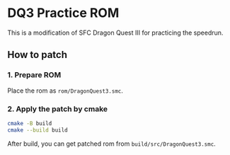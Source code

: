 # DQ3 Practice ROM
This is a modification of SFC Dragon Quest III for practicing the speedrun.

## How to patch
### 1. Prepare ROM
Place the rom as `rom/DragonQuest3.smc`.

### 2. Apply the patch by cmake
```sh
cmake -B build
cmake --build build
```

After build, you can get patched rom from `build/src/DragonQuest3.smc`.
